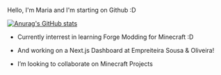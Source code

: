 Hello, I'm Maria and I'm starting on Github :D

[![Anurag's GitHub stats](https://github-readme-stats.vercel.app/api?username=MariaSan-tos)](https://github.com/anuraghazra/github-readme-stats)

- Currently interrest in learning Forge Modding for Minecraft :D

- And working on a Next.js Dashboard at Empreiteira Sousa & Oliveira!

- I’m looking to collaborate on Minecraft Projects

